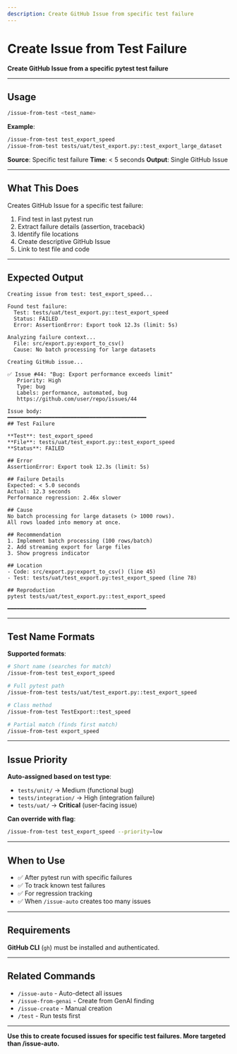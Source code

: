 ```yaml
---
description: Create GitHub Issue from specific test failure
---
```


# Create Issue from Test Failure

**Create GitHub Issue from a specific pytest test failure**

---

## Usage

```bash
/issue-from-test <test_name>
```

**Example**:
```bash
/issue-from-test test_export_speed
/issue-from-test tests/uat/test_export.py::test_export_large_dataset
```

**Source**: Specific test failure
**Time**: < 5 seconds
**Output**: Single GitHub Issue

---

## What This Does

Creates GitHub Issue for a specific test failure:
1. Find test in last pytest run
2. Extract failure details (assertion, traceback)
3. Identify file locations
4. Create descriptive GitHub Issue
5. Link to test file and code

---

## Expected Output

```
Creating issue from test: test_export_speed...

Found test failure:
  Test: tests/uat/test_export.py::test_export_speed
  Status: FAILED
  Error: AssertionError: Export took 12.3s (limit: 5s)

Analyzing failure context...
  File: src/export.py:export_to_csv()
  Cause: No batch processing for large datasets

Creating GitHub issue...

✅ Issue #44: "Bug: Export performance exceeds limit"
   Priority: High
   Type: bug
   Labels: performance, automated, bug
   https://github.com/user/repo/issues/44

Issue body:
━━━━━━━━━━━━━━━━━━━━━━━━━━━━━━━━━━━━━━━━━━━━
## Test Failure

**Test**: test_export_speed
**File**: tests/uat/test_export.py::test_export_speed
**Status**: FAILED

## Error
AssertionError: Export took 12.3s (limit: 5s)

## Failure Details
Expected: < 5.0 seconds
Actual: 12.3 seconds
Performance regression: 2.46x slower

## Cause
No batch processing for large datasets (> 1000 rows).
All rows loaded into memory at once.

## Recommendation
1. Implement batch processing (100 rows/batch)
2. Add streaming export for large files
3. Show progress indicator

## Location
- Code: src/export.py:export_to_csv() (line 45)
- Test: tests/uat/test_export.py:test_export_speed (line 78)

## Reproduction
pytest tests/uat/test_export.py::test_export_speed

━━━━━━━━━━━━━━━━━━━━━━━━━━━━━━━━━━━━━━━━━━━━
```

---

## Test Name Formats

**Supported formats**:
```bash
# Short name (searches for match)
/issue-from-test test_export_speed

# Full pytest path
/issue-from-test tests/uat/test_export.py::test_export_speed

# Class method
/issue-from-test TestExport::test_speed

# Partial match (finds first match)
/issue-from-test export_speed
```

---

## Issue Priority

**Auto-assigned based on test type**:
- `tests/unit/` → Medium (functional bug)
- `tests/integration/` → High (integration failure)
- `tests/uat/` → **Critical** (user-facing issue)

**Can override with flag**:
```bash
/issue-from-test test_export_speed --priority=low
```

---

## When to Use

- ✅ After pytest run with specific failures
- ✅ To track known test failures
- ✅ For regression tracking
- ✅ When `/issue-auto` creates too many issues

---

## Requirements

**GitHub CLI** (`gh`) must be installed and authenticated.

---

## Related Commands

- `/issue-auto` - Auto-detect all issues
- `/issue-from-genai` - Create from GenAI finding
- `/issue-create` - Manual creation
- `/test` - Run tests first

---

**Use this to create focused issues for specific test failures. More targeted than /issue-auto.**
